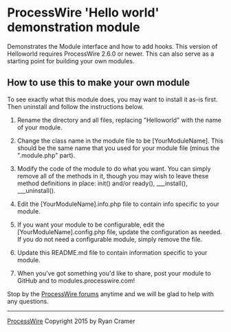 # ProcessWire 'Hello world' demonstration module

Demonstrates the Module interface and how to add hooks.
This version of Helloworld requires ProcessWire 2.6.0 or newer.
This can also serve as a starting point for building your own modules.

## How to use this to make your own module

To see exactly what this module does, you may want to install it as-is first. 
Then uninstall and follow the instructions below. 

1. Rename the directory and all files, replacing "Helloworld" with the name of your module.

2. Change the class name in the module file to be [YourModuleName]. This should be the same
   name that you used for your module file (minus the ".module.php" part). 

3. Modify the code of the module to do what you want. You can simply remove all of the 
   methods in it, though you may wish to leave these method definitions in place:
   init() and/or ready(), ___install(), ___uninstall().

4. Edit the [YourModuleName].info.php file to contain info specific to your module. 

5. If you want your module to be configurable, edit the [YourModuleName].config.php
   file, update the configuration as needed. If you do not need a configurable module, 
   simply remove the file. 

7. Update this README.md file to contain information specific to your module. 

8. When you've got something you'd like to share, post your module to GitHub and to 
   modules.processwire.com!

Stop by the [ProcessWire forums](http://processwire.com/talk/) anytime and we will be glad 
to help with any questions. 

------
[ProcessWire](http://processwire.com) Copyright 2015 by Ryan Cramer


